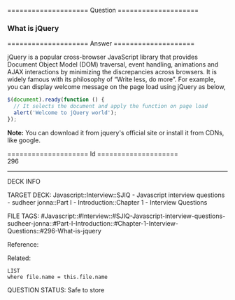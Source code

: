 ==================== Question ====================  

### What is jQuery  

==================== Answer ====================  

jQuery is a popular cross-browser JavaScript library that provides Document
Object Model (DOM) traversal, event handling, animations and AJAX interactions
by minimizing the discrepancies across browsers. It is widely famous with its
philosophy of “Write less, do more”. For example, you can display welcome
message on the page load using jQuery as below,

```javascript
$(document).ready(function () {
  // It selects the document and apply the function on page load
  alert('Welcome to jQuery world');
});
```

**Note:** You can download it from jquery's official site or install it from
CDNs, like google.

==================== Id ====================  
296
<!--ID: 1707879826835-->

---

DECK INFO

TARGET DECK: Javascript::Interview::SJIQ - Javascript interview questions - sudheer jonna::Part I - Introduction::Chapter 1 - Interview Questions

FILE TAGS: #Javascript::#Interview::#SJIQ-Javascript-interview-questions-sudheer-jonna::#Part-I-Introduction::#Chapter-1-Interview-Questions::#296-What-is-jquery

Reference:

Related:

```dataview
LIST
where file.name = this.file.name
```
QUESTION STATUS: Safe to store
